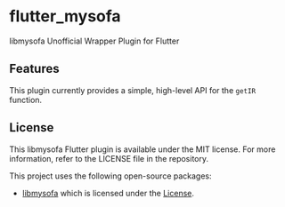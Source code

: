 # flutter_mysofa

libmysofa Unofficial Wrapper Plugin for Flutter

## Features

This plugin currently provides a simple, high-level API for the `getIR` function.

## License
This libmysofa Flutter plugin is available under the MIT license. For more information, refer to the LICENSE file in the repository.

This project uses the following open-source packages:
- [libmysofa](https://github.com/hoene/libmysofa) which is licensed under the [License](https://github.com/hoene/libmysofa/blob/main/LICENSE).
